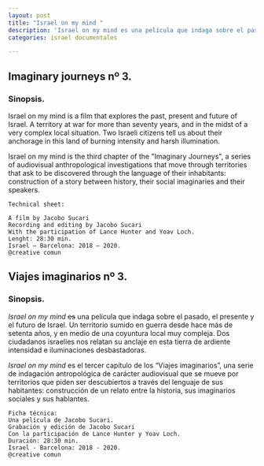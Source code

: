 ```yaml
---
layout: post
title: "Israel on my mind "
description: 'Israel on my mind es una película que indaga sobre el pasado, el presente y el futuro de Israel. Un territorio sumido en guerra desde hace más de setenta años, y en medio de una coyuntura local muy compleja. Dos ciudadanos israelíes nos relatan su anclaje en esta tierra de ardiente intensidad e iluminaciones desbastadoras.'
categories: israel documentales

---
```


 
## Imaginary journeys nº 3.

### Sinopsis.

Israel on my mind is a film that explores the past, present and future of Israel. A territory at war for more than seventy years, and in the midst of a very complex local situation. Two Israeli citizens tell us about their anchorage in this land of burning intensity and harsh illumination.

Israel on my mind is the third chapter of the "Imaginary Journeys", a series of audiovisual anthropological investigations that move through territories that ask to be discovered through the language of their inhabitants: construction of a story between history, their social imaginaries and their speakers.

```
Technical sheet:

A film by Jacobo Sucari
Recording and editing by Jacobo Sucari
With the participation of Lance Hunter and Yoav Loch.
Lenght: 28:30 min.
Israel – Barcelona: 2018 – 2020.
@creative comun
```


## Viajes imaginarios nº 3.
### Sinopsis.

*Israel on my mind* ~~es~~ una película que indaga sobre el pasado, el presente y el futuro de Israel. Un territorio sumido en guerra desde hace más de setenta años, y en medio de una coyuntura local muy compleja. Dos ciudadanos israelíes nos relatan su anclaje en esta tierra de ardiente intensidad e iluminaciones desbastadoras.

*Israel on my mind* es el tercer capítulo de los “Viajes imaginarios”, una serie de indagación antropológica de carácter audiovisual que se mueve por territorios que piden ser descubiertos a través del lenguaje de sus habitantes: construcción de un relato entre la historia, sus imaginarios sociales y sus hablantes.

```
Ficha técnica:
Una película de Jacobo Sucari.
Grabación y edición de Jacobo Sucari
Con la participación de Lance Hunter y Yoav Loch.
Duración: 28:30 min.
Israel - Barcelona: 2018 - 2020.
@creative comun
```
